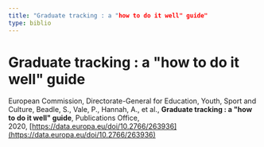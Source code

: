 ```yaml
---
title: "Graduate tracking : a "how to do it well" guide"
type: biblio
---
```

# Graduate tracking : a "how to do it well" guide

European Commission, Directorate-General for Education, Youth, Sport and Culture, Beadle, S., Vale, P., Hannah, A., et al., **Graduate tracking : a "how to do it well" guide**, Publications Office, 2020, [https://data.europa.eu/doi/10.2766/263936](https://data.europa.eu/doi/10.2766/263936)